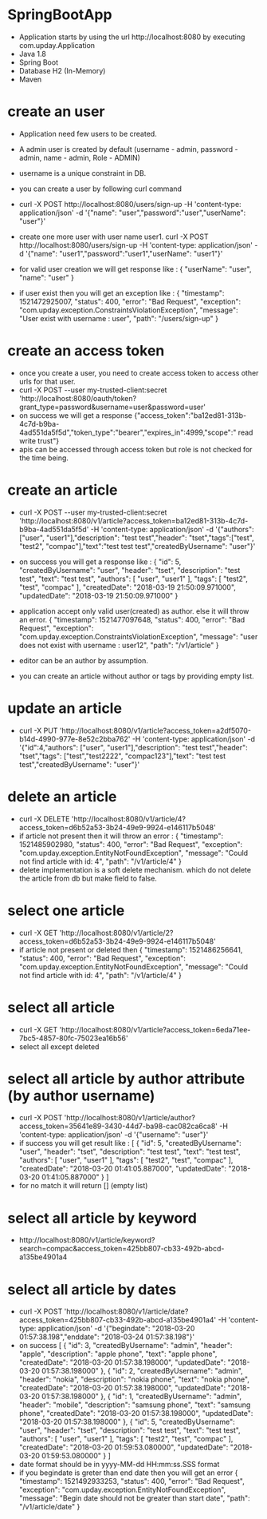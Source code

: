 # SpringBootApp
  
  - Application starts by using the url http://localhost:8080 by executing com.upday.Application
  - Java 1.8
  - Spring Boot
  - Database H2 (In-Memory)
  - Maven
        
# create an user
  - Application need few users to be created.
  - A admin user is created by default (username - admin, password - admin, name - admin, Role - ADMIN)
  - username is a unique constraint in DB.
  
  - you can create a user by following curl command
  - curl -X POST http://localhost:8080/users/sign-up -H 'content-type: application/json' -d '{"name":    "user","password":"user","userName": "user"}'
  - create one more user with user name user1.
    curl -X POST http://localhost:8080/users/sign-up -H 'content-type: application/json' -d '{"name":    "user1","password":"user1","userName": "user1"}'
    
  - for valid user creation we will get response like : {
    "userName": "user",
    "name": "user"
    }
    
  - if user exist then you will get an exception like : {
    "timestamp": 1521472925007,
    "status": 400,
    "error": "Bad Request",
    "exception": "com.upday.exception.ConstraintsViolationException",
    "message": "User exist with username : user",
    "path": "/users/sign-up"
    }
    
# create an access token
   - once you create a user, you need to create access token to access other urls for that user.
   - curl -X POST  --user my-trusted-client:secret  'http://localhost:8080/oauth/token?grant_type=password&username=user&password=user'
   - on success we will get a response 
     {"access_token":"ba12ed81-313b-4c7d-b9ba-4ad551da5f5d","token_type":"bearer","expires_in":4999,"scope":"
     read write trust"}
   - apis can be accessed through access token but role is not checked for the time being.
  
# create an article
   - curl -X POST --user my-trusted-client:secret 'http://localhost:8080/v1/article?access_token=ba12ed81-313b-4c7d-b9ba-4ad551da5f5d' -H 'content-type: application/json' -d '{"authors": ["user", "user1"],"description": "test test","header": "tset","tags":["test", "test2", "compac"],"text":"test test test","createdByUsername": "user"}'
   - on success you will get a response like :
     {
      "id": 5,
      "createdByUsername": "user",
      "header": "tset",
      "description": "test test",
      "text": "test test",
      "authors": [
        "user",
        "user1"
      ],
      "tags": [
        "test2",
        "test",
        "compac"
      ],
      "createdDate": "2018-03-19 21:50:09.971000",
      "updatedDate": "2018-03-19 21:50:09.971000"
     }
     
  - application accept only valid user(created) as author. else it will throw an error.
    {
    "timestamp": 1521477097648,
    "status": 400,
    "error": "Bad Request",
    "exception": "com.upday.exception.ConstraintsViolationException",
    "message": "user does not exist with username : user12",
    "path": "/v1/article"
   }
  - editor can be an author by assumption.
  - you can create an article without author or tags by providing empty list.
 
# update an article
  - curl -X PUT 'http://localhost:8080/v1/article?access_token=a2df5070-b14d-4990-977e-8e52c2bba762' -H 'content-type: application/json' -d '{"id":4,"authors": ["user", "user1"],"description": "test test","header": "tset","tags": ["test","test2222", "compac123"],"text": "test test test","createdByUsername": "user"}' 
  
# delete an article
  - curl -X DELETE 'http://localhost:8080/v1/article/4?access_token=d6b52a53-3b24-49e9-9924-e146117b5048'
  - if article not present then it will throw an error : 
    {
    "timestamp": 1521485902980,
    "status": 400,
    "error": "Bad Request",
    "exception": "com.upday.exception.EntityNotFoundException",
    "message": "Could not find article with id: 4",
    "path": "/v1/article/4"
    }
   - delete implementation is a soft delete mechanism. which do not delete the article from db but make field to false.
   
# select one article
  - curl -X GET 'http://localhost:8080/v1/article/2?access_token=d6b52a53-3b24-49e9-9924-e146117b5048'
  - if article not present or deleted then
    {
    "timestamp": 1521486256641,
    "status": 400,
    "error": "Bad Request",
    "exception": "com.upday.exception.EntityNotFoundException",
    "message": "Could not find article with id: 4",
    "path": "/v1/article/4"
    }

# select all article
  - curl -X GET 'http://localhost:8080/v1/article?access_token=6eda71ee-7bc5-4857-80fc-75023ea16b56'
  - select all except deleted
  
# select all article by author attribute (by  author username)
  - curl -X POST 'http://localhost:8080/v1/article/author?access_token=35641e89-3430-44d7-ba98-cac082ca6ca8' -H 'content-type: application/json' -d '{"username": "user"}'
  - if success you will get result like :
    [
    {
        "id": 5,
        "createdByUsername": "user",
        "header": "tset",
        "description": "test test",
        "text": "test test",
        "authors": [
            "user",
            "user1"
        ],
        "tags": [
            "test2",
            "test",
            "compac"
        ],
        "createdDate": "2018-03-20 01:41:05.887000",
        "updatedDate": "2018-03-20 01:41:05.887000"
    }
   ]
 - for no match it will return [] (empty list)
 
 # select all article by keyword
  - http://localhost:8080/v1/article/keyword?search=compac&access_token=425bb807-cb33-492b-abcd-a135be4901a4
  
 # select all article by dates
  - curl -X POST 'http://localhost:8080/v1/article/date?access_token=425bb807-cb33-492b-abcd-a135be4901a4' -H 'content-type: application/json' -d '{"begindate": "2018-03-20 01:57:38.198","enddate": "2018-03-24 01:57:38.198"}'
  - on success
    [
    {
        "id": 3,
        "createdByUsername": "admin",
        "header": "apple",
        "description": "apple phone",
        "text": "apple phone",
        "createdDate": "2018-03-20 01:57:38.198000",
        "updatedDate": "2018-03-20 01:57:38.198000"
    },
    {
        "id": 2,
        "createdByUsername": "admin",
        "header": "nokia",
        "description": "nokia phone",
        "text": "nokia phone",
        "createdDate": "2018-03-20 01:57:38.198000",
        "updatedDate": "2018-03-20 01:57:38.198000"
    },
    {
        "id": 1,
        "createdByUsername": "admin",
        "header": "mobile",
        "description": "samsung phone",
        "text": "samsung phone",
        "createdDate": "2018-03-20 01:57:38.198000",
        "updatedDate": "2018-03-20 01:57:38.198000"
    },
    {
        "id": 5,
        "createdByUsername": "user",
        "header": "tset",
        "description": "test test",
        "text": "test test",
        "authors": [
            "user",
            "user1"
        ],
        "tags": [
            "test2",
            "test",
            "compac"
        ],
        "createdDate": "2018-03-20 01:59:53.080000",
        "updatedDate": "2018-03-20 01:59:53.080000"
    }
    ]     
 - date format should be in yyyy-MM-dd HH:mm:ss.SSS format
 - if you begindate is greter than end date then you will get an error
    {
    "timestamp": 1521492933253,
    "status": 400,
    "error": "Bad Request",
    "exception": "com.upday.exception.EntityNotFoundException",
    "message": "Begin date should not be greater than start date",
    "path": "/v1/article/date"
    }
